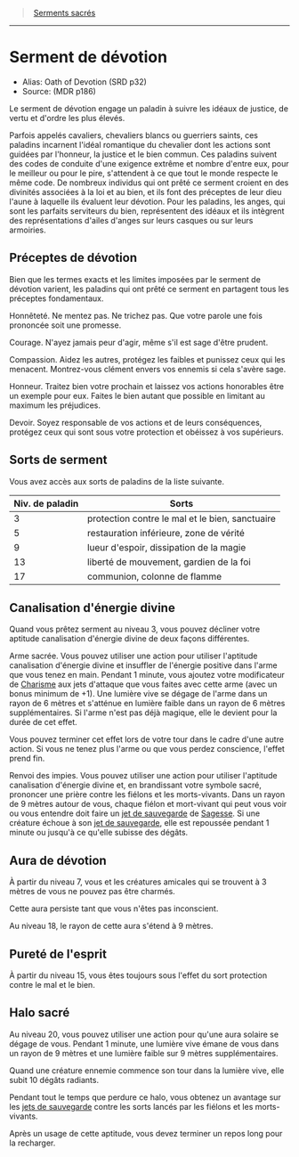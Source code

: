 
<!--SubClassItem-->

> <!--ParentNameLink-->[Serments sacrés](paladin_hd.md#serments-sacrés)<!--/ParentNameLink-->

---

# <!--Name-->Serment de dévotion<!--/Name-->

- Alias: <!--AltName-->Oath of Devotion (SRD p32)<!--/AltName-->
- Source: <!--Source-->(MDR p186)<!--/Source-->

Le serment de dévotion engage un paladin à suivre les idéaux de justice, de vertu et d'ordre les plus élevés.

Parfois appelés cavaliers, chevaliers blancs ou guerriers saints, ces paladins incarnent l'idéal romantique du chevalier dont les actions sont guidées par l'honneur, la justice et le bien commun. Ces paladins suivent des codes de conduite d'une exigence extrême et nombre d'entre eux, pour le meilleur ou pour le pire, s'attendent à ce que tout le monde respecte le même code. De nombreux individus qui ont prêté ce serment croient en des divinités associées à la loi et au bien, et ils font des préceptes de leur dieu l'aune à laquelle ils évaluent leur dévotion. Pour les paladins, les anges, qui sont les parfaits serviteurs du bien, représentent des idéaux et ils intègrent des représentations d'ailes d'anges sur leurs casques ou sur leurs armoiries.

<!--GenericItem-->

## <!--Name-->Préceptes de dévotion<!--/Name-->

Bien que les termes exacts et les limites imposées par le serment de dévotion varient, les paladins qui ont prêté ce serment en partagent tous les préceptes fondamentaux.

Honnêteté. Ne mentez pas. Ne trichez pas. Que votre parole une fois prononcée soit une promesse.

Courage. N'ayez jamais peur d'agir, même s'il est sage d'être prudent.

Compassion. Aidez les autres, protégez les faibles et punissez ceux qui les menacent. Montrez-vous clément envers vos ennemis si cela s'avère sage.

Honneur. Traitez bien votre prochain et laissez vos actions honorables être un exemple pour eux. Faites le bien autant que possible en limitant au maximum les préjudices.

Devoir. Soyez responsable de vos actions et de leurs conséquences, protégez ceux qui sont sous votre protection et obéissez à vos supérieurs.

<!--/GenericItem-->

<!--GenericItem-->

## <!--Name-->Sorts de serment<!--/Name-->

Vous avez accès aux sorts de paladins de la liste suivante.

|Niv. de paladin|Sorts|
|---|---|
|3|protection contre le mal et le bien, sanctuaire|
|5|restauration inférieure, zone de vérité|
|9|lueur d'espoir, dissipation de la magie|
|13|liberté de mouvement, gardien de la foi|
|17|communion, colonne de flamme|

<!--/GenericItem-->

<!--GenericItem-->

## <!--Name-->Canalisation d'énergie divine<!--/Name-->

Quand vous prêtez serment au niveau 3, vous pouvez décliner votre aptitude canalisation d'énergie divine de deux façons différentes.

Arme sacrée. Vous pouvez utiliser une action pour utiliser l'aptitude canalisation d'énergie divine et insuffler de l'énergie positive dans l'arme que vous tenez en main. Pendant 1 minute, vous ajoutez votre modificateur de [Charisme] aux jets d'attaque que vous faites avec cette arme (avec un bonus minimum de +1). Une lumière vive se dégage de l'arme dans un rayon de 6 mètres et s'atténue en lumière faible dans un rayon de 6 mètres supplémentaires. Si l'arme n'est pas déjà magique, elle le devient pour la durée de cet effet.

Vous pouvez terminer cet effet lors de votre tour dans le cadre d'une autre action. Si vous ne tenez plus l'arme ou que vous perdez conscience, l'effet prend fin.

Renvoi des impies. Vous pouvez utiliser une action pour utiliser l'aptitude canalisation d'énergie divine et, en brandissant votre symbole sacré, prononcer une prière contre les fiélons et les morts-vivants. Dans un rayon de 9 mètres autour de vous, chaque fiélon et mort-vivant qui peut vous voir ou vous entendre doit faire un [jet de sauvegarde] de [Sagesse]. Si une créature échoue à son [jet de sauvegarde], elle est repoussée pendant 1 minute ou jusqu'à ce qu'elle subisse des dégâts.

<!--/GenericItem-->

<!--GenericItem-->

## <!--Name-->Aura de dévotion<!--/Name-->

À partir du niveau 7, vous et les créatures amicales qui se trouvent à 3 mètres de vous ne pouvez pas être charmés.

Cette aura persiste tant que vous n'êtes pas inconscient.

Au niveau 18, le rayon de cette aura s'étend à 9 mètres.

<!--/GenericItem-->

<!--GenericItem-->

## <!--Name-->Pureté de l'esprit<!--/Name-->

À partir du niveau 15, vous êtes toujours sous l'effet du sort protection contre le mal et le bien.

<!--/GenericItem-->

<!--GenericItem-->

## <!--Name-->Halo sacré<!--/Name-->

Au niveau 20, vous pouvez utiliser une action pour qu'une aura solaire se dégage de vous. Pendant 1 minute, une lumière vive émane de vous dans un rayon de 9 mètres et une lumière faible sur 9 mètres supplémentaires.

Quand une créature ennemie commence son tour dans la lumière vive, elle subit 10 dégâts radiants.

Pendant tout le temps que perdure ce halo, vous obtenez un avantage sur les [jets de sauvegarde] contre les sorts lancés par les fiélons et les morts-vivants.

Après un usage de cette aptitude, vous devez terminer un repos long pour la recharger.

<!--/GenericItem-->

<!--/SubClassItem-->

[jet de sauvegarde]: abilities_hd.md#jets-de-sauvegarde
[jets de sauvegarde]: abilities_hd.md#jets-de-sauvegarde

[Force]: abilities_strength_hd.md
[Dextérité]: abilities_dexterity_hd.md
[Constitution]: abilities_constitution_hd.md
[Intelligence]: abilities_intelligence_hd.md
[Sagesse]: abilities_wisdom_hd.md
[Charisme]: abilities_charisma_hd.md




